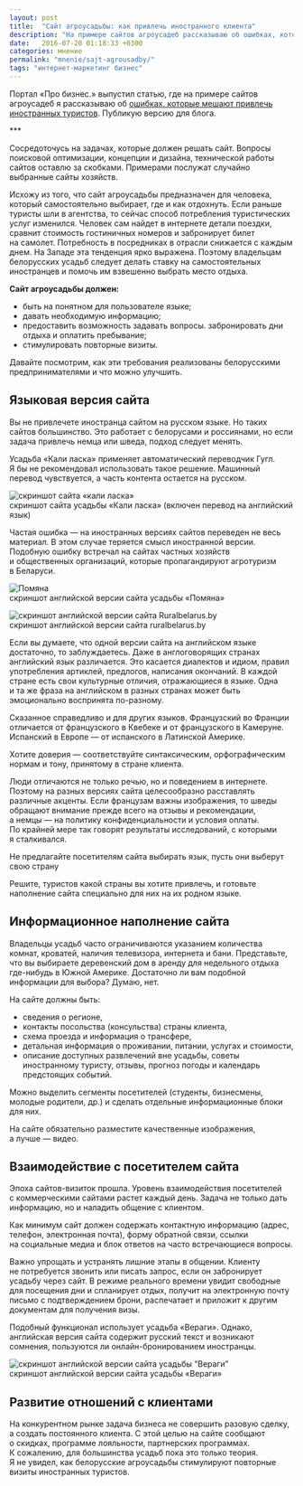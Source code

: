 ```yaml
---
layout: post
title:  "Сайт агроусадьбы: как привлечь иностранного клиента"
description: "На примере сайтов агроусадеб рассказываю об ошибках, которые мешают привлечь иностранных туристов в Беларусь"
date:   2016-07-20 01:18:33 +0300
categories: мнение
permalink: "mnenie/sajt-agrousadby/"
tags: "интернет-маркетинг бизнес"
---
```


<p>Портал «Про бизнес.» выпустил статью, где на&nbsp;примере сайтов агроусадеб я&nbsp;рассказываю об&nbsp;<a href="http://probusiness.by/tech/2323-eti-elementarnye-oshibki-na-saytakh-meshayut-kompaniyam-privlekat-klientov-inostrancev-primer-agrousadeb.html">ошибках, которые мешают привлечь иностранных туристов</a>. Публикую версию для блога.</p><!--more-->
<p>***</p>
<p>Сосредоточусь на&nbsp;задачах, которые должен решать сайт. Вопросы поисковой оптимизации, концепции и&nbsp;дизайна, технической работы сайтов оставлю за&nbsp;скобками. Примерами послужат случайно выбранные сайты хозяйств.</p>
<p>Исхожу из&nbsp;того, что сайт агроусадьбы предназначен для человека, который самостоятельно выбирает, где и&nbsp;как отдохнуть. Если раньше туристы шли в&nbsp;агентства, то&nbsp;сейчас способ потребления туристических услуг изменился. Человек сам найдет в&nbsp;интернете детали поездки, сравнит стоимость гостиничных номеров и&nbsp;забронирует билет на&nbsp;самолет. Потребность в&nbsp;посредниках в&nbsp;отрасли снижается с&nbsp;каждым днем. На&nbsp;Западе эта тенденция ярко выражена. Поэтому владельцам белорусских усадьб следует делать ставку на&nbsp;самостоятельных иностранцев и&nbsp;помочь им&nbsp;взвешенно выбрать место отдыха.</p>
<p><strong>Сайт агроусадьбы должен:</strong></p>
<ul> 
	<li>быть на&nbsp;понятном для пользователе языке;</li>
	<li>давать необходимую информацию;</li>
	<li>предоставить возможность задавать вопросы. забронировать дни отдыха и&nbsp;оплатить пребывание;</li>
	<li>стимулировать повторные визиты.</li>
 </ul>
<p>Давайте посмотрим, как эти требования реализованы белорусскими предпринимателями и&nbsp;что можно улучшить.</p>
<h2>Языковая версия сайта</h2>
<p>Вы&nbsp;не&nbsp;привлечете иностранца сайтом на&nbsp;русском языке. Но&nbsp;таких сайтов большинство. Это работает с&nbsp;белорусами и&nbsp;россиянами, но&nbsp;если задача привлечь немца или шведа, подход следует менять.</p>
<p>Усадьба «Кали ласка» применяет автоматический переводчик Гугл. Я&nbsp;бы не&nbsp;рекомендовал использовать такое решение. Машинный перевод чувствуется, а&nbsp;часть контента остается на&nbsp;русском.</p>
<p><div class="wtf"><img src="/images/agro1.jpg" alt="скриншот сайта «кали ласка»" /> <br />
скриншот сайта усадьбы «Кали ласка» (включен перевод на&nbsp;английский язык)</div></p>
<p>Частая ошибка&nbsp;— на&nbsp;иностранных версиях сайтов переведен не&nbsp;весь материал. В&nbsp;этом случае теряется смысл иностранной версии. Подобную ошибку встречал на&nbsp;сайтах частных хозяйств и&nbsp;общественных организаций, которые пропагандируют агротуризм в&nbsp;Беларуси.</p>
<p><div class="wtf"><img src="/images/agro2.jpg" alt="Помяна" /> <br />
скриншот английской версии сайта усадьбы «Помяна»</div></p>

<p><div class="wtf"><img src="/images/agro3.jpg" alt="скриншот английской версии сайта Ruralbelarus.by" /><br />
скриншот английской версии сайта ruralbelarus.by</div></p>
 <p>Если вы&nbsp;думаете, что одной версии сайта на&nbsp;английском языке достаточно, то&nbsp;заблуждаетесь. Даже в&nbsp;англоговорящих странах английский язык различается. Это касается диалектов и&nbsp;идиом, правил употребления артиклей, предлогов, написания окончаний. В&nbsp;каждой стране есть свои культурные отличия, отражающиеся в&nbsp;языке. Одна и&nbsp;та&nbsp;же фраза на&nbsp;английском в&nbsp;разных странах может быть эмоционально воспринята по-разному.</p>
<p>Сказанное справедливо и&nbsp;для других языков. Французский во&nbsp;Франции отличается от&nbsp;французского в&nbsp;Квебеке и&nbsp;от&nbsp;французского в&nbsp;Камеруне. Испанский в&nbsp;Европе&nbsp;— от&nbsp;испанского в&nbsp;Латинской Америке.</p>
<p>Хотите доверия&nbsp;— соответствуйте синтаксическим, орфографическим нормам и&nbsp;тону, принятому в&nbsp;стране клиента.</p>
<p>Люди отличаются не&nbsp;только речью, но&nbsp;и&nbsp;поведением в&nbsp;интернете. Поэтому на&nbsp;разных версиях сайта целесообразно расставлять различные акценты. Если французам важны изображения, то&nbsp;шведы обращают внимание прежде всего на&nbsp;отзывы и&nbsp;рекомендации, а&nbsp;немцы&nbsp;— на&nbsp;политику конфиденциальности и&nbsp;условия оплаты. По&nbsp;крайней мере так говорят результаты исследований, с&nbsp;которыми я&nbsp;сталкивался.</p>
<div class="hip">Не&nbsp;предлагайте посетителям сайта выбирать язык, пусть они выберут свою страну</div>
<p>Решите, туристов какой страны вы&nbsp;хотите привлечь, и&nbsp;готовьте наполнение сайта специально для них на&nbsp;их&nbsp;родном языке.</p>
<h2>Информационное наполнение сайта</h2>
<p>Владельцы усадьб часто ограничиваются указанием количества комнат, кроватей, наличия телевизора, интернета и&nbsp;бани. Представьте, что вы&nbsp;выбираете деревенский дом в&nbsp;аренду для недельного отдыха где-нибудь в&nbsp;Южной Америке. Достаточно&nbsp;ли вам подобной информации для выбора? Думаю, нет.</p>
<p>На&nbsp;сайте должны быть:</p>
<ul> 
	<li>сведения о&nbsp;регионе,</li>
	<li>контакты посольства (консульства) страны клиента,</li>
	<li>схема проезда и&nbsp;информация о&nbsp;трансфере,</li>
	<li>детальная информация о&nbsp;проживании, питании, услугах и&nbsp;стоимости,</li>
	<li>описание доступных развлечений вне усадьбы, советы иностранному туристу, отзывы, прогноз погоды и&nbsp;календарь предстоящих событий.</li>
 </ul>
<p>Можно выделить сегменты посетителей (студенты, бизнесмены, молодые родители, др.) и&nbsp;сделать отдельные информационные блоки для них.</p>
<p>На&nbsp;сайте обязательно разместите качественные изображения, а&nbsp;лучше&nbsp;— видео.</p>
<h2>Взаимодействие с&nbsp;посетителем сайта</h2>
<p>Эпоха сайтов-визиток прошла. Уровень взаимодействия посетителей с&nbsp;коммерческими сайтами растет каждый день. Задача не&nbsp;только дать информацию, но&nbsp;и&nbsp;наладить общение с&nbsp;клиентом.</p>
<p>Как минимум сайт должен содержать контактную информацию (адрес, телефон, электронная почта), форму обратной связи, ссылки на&nbsp;социальные медиа и&nbsp;блок ответов на&nbsp;часто встречающиеся вопросы.</p>
<p>Важно упрощать и&nbsp;устранять лишние этапы в&nbsp;общении. Клиенту не&nbsp;потребуется звонить или писать запрос, если он&nbsp;забронирует усадьбу через сайт. В&nbsp;режиме реального времени увидит свободные для посещения дни и&nbsp;спланирует отдых, получит на&nbsp;электронную почту письмо с&nbsp;подтверждением брони, распечатает и&nbsp;приложит к&nbsp;другим документам для получения визы.</p>
<p>Подобный функционал использует усадьба «Вераги». Однако, английская версия сайта содержит русский текст и&nbsp;возникают сомнения, пользуются&nbsp;ли онлайн-бронированием иностранцы.</p>
<p><div class="wtf"><img src="/images/agro4.jpg" alt="скриншот английской версии сайта усадьбы “Вераги”" /> <br />
скриншот английской версии сайта усадьбы «Вераги»</div></p>
<h2>Развитие отношений с&nbsp;клиентами</h2>
<p>На&nbsp;конкурентном рынке задача бизнеса не&nbsp;совершить разовую сделку, а&nbsp;создать постоянного клиента. С&nbsp;этой целью на&nbsp;сайте сообщают о&nbsp;скидках, программе лояльности, партнерских программах. К&nbsp;сожалению, для большинства усадьб пока это только теория. Я&nbsp;не&nbsp;увидел, как белорусские агроусадьбы стимулируют повторные визиты иностранных туристов.</p>

